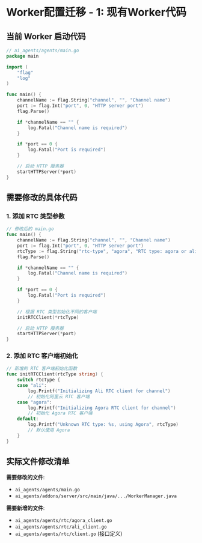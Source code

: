 # Worker配置迁移 - 1: 现有Worker代码

## 当前 Worker 启动代码

```go
// ai_agents/agents/main.go
package main

import (
    "flag"
    "log"
)

func main() {
    channelName := flag.String("channel", "", "Channel name")
    port := flag.Int("port", 0, "HTTP server port")
    flag.Parse()

    if *channelName == "" {
        log.Fatal("Channel name is required")
    }

    if *port == 0 {
        log.Fatal("Port is required")
    }

    // 启动 HTTP 服务器
    startHTTPServer(*port)
}
```

## 需要修改的具体代码

### 1. 添加 RTC 类型参数

```go
// 修改后的 main.go
func main() {
    channelName := flag.String("channel", "", "Channel name")
    port := flag.Int("port", 0, "HTTP server port")
    rtcType := flag.String("rtc-type", "agora", "RTC type: agora or ali")
    flag.Parse()

    if *channelName == "" {
        log.Fatal("Channel name is required")
    }

    if *port == 0 {
        log.Fatal("Port is required")
    }

    // 根据 RTC 类型初始化不同的客户端
    initRTCClient(*rtcType)

    // 启动 HTTP 服务器
    startHTTPServer(*port)
}
```

### 2. 添加 RTC 客户端初始化

```go
// 新增的 RTC 客户端初始化函数
func initRTCClient(rtcType string) {
    switch rtcType {
    case "ali":
        log.Printf("Initializing Ali RTC client for channel")
        // 初始化阿里云 RTC 客户端
    case "agora":
        log.Printf("Initializing Agora RTC client for channel")
        // 初始化 Agora RTC 客户端
    default:
        log.Printf("Unknown RTC type: %s, using Agora", rtcType)
        // 默认使用 Agora
    }
}
```

## 实际文件修改清单

**需要修改的文件**:

- `ai_agents/agents/main.go`
- `ai_agents/addons/server/src/main/java/.../WorkerManager.java`

**需要新增的文件**:

- `ai_agents/agents/rtc/agora_client.go`
- `ai_agents/agents/rtc/ali_client.go`
- `ai_agents/agents/rtc/client.go` (接口定义)
